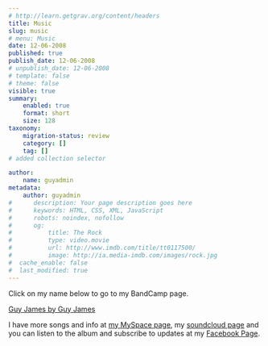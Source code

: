 ```yaml
---
# http://learn.getgrav.org/content/headers
title: Music
slug: music
# menu: Music
date: 12-06-2008
published: true
publish_date: 12-06-2008
# unpublish_date: 12-06-2008
# template: false
# theme: false
visible: true
summary:
    enabled: true
    format: short
    size: 128
taxonomy:
    migration-status: review
    category: []
    tag: []
# added collection selector

author:
    name: guyadmin
metadata:
    author: guyadmin
#      description: Your page description goes here
#      keywords: HTML, CSS, XML, JavaScript
#      robots: noindex, nofollow
#      og:
#          title: The Rock
#          type: video.movie
#          url: http://www.imdb.com/title/tt0117500/
#          image: http://ia.media-imdb.com/images/rock.jpg
#  cache_enable: false
#  last_modified: true
---
```


Click on my name below to go to my BandCamp page.

[Guy James by Guy James](http://music.guyjames.com/album/guy-james)

I have more songs and info at [my MySpace page](http://www.myspace.com/guyjames), my [soundcloud page](http://soundcloud.com/guy_james "Guy James' Soundcloud") and you can listen to the album and subscribe to updates at my [Facebook Page](http://facebook.com/GuyJamesMusic/ "Guy James Music on Facebook").